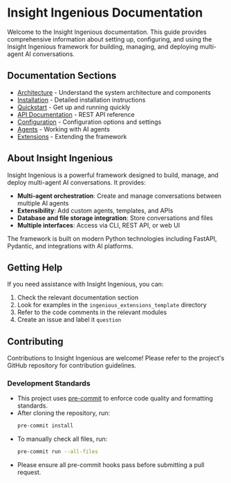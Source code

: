 # Insight Ingenious Documentation

Welcome to the Insight Ingenious documentation. This guide provides comprehensive information about setting up, configuring, and using the Insight Ingenious framework for building, managing, and deploying multi-agent AI conversations.

## Documentation Sections

- [Architecture](./architecture.md) - Understand the system architecture and components
- [Installation](./installation.md) - Detailed installation instructions
- [Quickstart](./quickstart.md) - Get up and running quickly
- [API Documentation](./api.md) - REST API reference
- [Configuration](./configuration.md) - Configuration options and settings
- [Agents](./agents.md) - Working with AI agents
- [Extensions](./extensions.md) - Extending the framework

## About Insight Ingenious

Insight Ingenious is a powerful framework designed to build, manage, and deploy multi-agent AI conversations. It provides:

- **Multi-agent orchestration**: Create and manage conversations between multiple AI agents
- **Extensibility**: Add custom agents, templates, and APIs
- **Database and file storage integration**: Store conversations and files
- **Multiple interfaces**: Access via CLI, REST API, or web UI

The framework is built on modern Python technologies including FastAPI, Pydantic, and integrations with AI platforms.

## Getting Help

If you need assistance with Insight Ingenious, you can:

1. Check the relevant documentation section
2. Look for examples in the `ingenious_extensions_template` directory
3. Refer to the code comments in the relevant modules
4. Create an issue and label it `question`

## Contributing

Contributions to Insight Ingenious are welcome! Please refer to the project's GitHub repository for contribution guidelines.

### Development Standards

- This project uses [pre-commit](https://pre-commit.com/) to enforce code quality and formatting standards.
- After cloning the repository, run:
  ```bash
  pre-commit install
  ```
- To manually check all files, run:
  ```bash
  pre-commit run --all-files
  ```
- Please ensure all pre-commit hooks pass before submitting a pull request.
